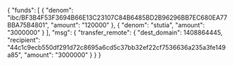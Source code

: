 {
  "funds": [
    {
      "denom": "ibc/BF3B4F53F3694B66E13C23107C84B6485BD2B96296BB7EC680EA77BBA75B4801",
      "amount": "120000"
    },
    {
      "denom": "stutia",
      "amount": "3000000"
    }
  ],
  "msg": {
    "transfer_remote": {
      "dest_domain": 1408864445,
      "recipient": "44c1c9ecb550df291d72c8695a6cd5c37bb32ef22cf7536636a235a3fe149a85",
      "amount": "3000000"
    }
  }
}
